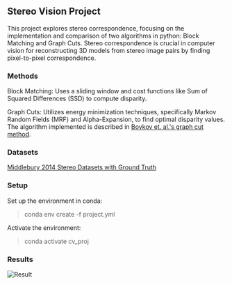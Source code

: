 ## **Stereo Vision Project**

This project explores stereo correspondence, focusing on the implementation and comparison of two algorithms in python: Block Matching and Graph Cuts. Stereo correspondence is crucial in computer vision for reconstructing 3D models from stereo image pairs by finding pixel-to-pixel correspondence.

### **Methods**
Block Matching: Uses a sliding window and cost functions like Sum of Squared Differences (SSD) to compute disparity.

Graph Cuts: Utilizes energy minimization techniques, specifically Markov Random Fields (MRF) and Alpha-Expansion, to find optimal disparity values.
The algorithm implemented is described in [Boykov et. al.'s graph cut method](https://doi.org/10.1109/34.969114).

### **Datasets**
[Middlebury 2014 Stereo Datasets with Ground Truth](https://vision.middlebury.edu/stereo/data/scenes2014/)

### **Setup**
Set up the environment in conda:
> conda env create -f project.yml

Activate the environment:
> conda activate cv_proj

### **Results**
![Result](https://github.com/user-attachments/assets/611c36c4-888a-4758-8ac7-cb875e89c899)
